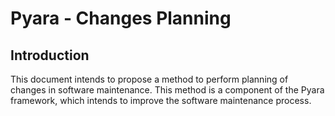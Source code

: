 # Pyara - Changes Planning

## Introduction

This document intends to propose a method to perform planning of changes in software maintenance. This method is a component of the Pyara framework, which intends to improve the software maintenance process.
